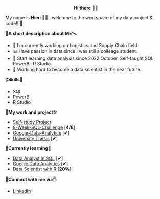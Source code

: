 <p align="center">
   <b> Hi there </b> 🙋‍♂️
</p>

  My name is <b>Hieu</b> 🧑‍💻 , welcome to the workspace of my data project & code!!!🔭

🚀**A short description about ME**🛰️
- 🔭 I’m currently working on Logistics and Supply Chain field.
- 📊 Have passion in data since I was still a colleage student.
- 📖 Start learning data analysis since 2022 October. Self-taught SQL, PowerBI, R Studio.
- 💪 Working hard to become a data scientist in the near future.

🎖️**Skills**🏅
- SQL
- PowerBI
- R Studio

🧐**My work and project**⚒
- [Self-study Project](https://github.com/hieucabo/Selfstudy-Project)
- [8-Week-SQL-Challenge](https://github.com/hieucabo/8-Week-SQL-Challenge) [**4/8**]
- [Google-Data-Analytics](https://github.com/hieucabo/Google-Data-Analytics) [**✔**]
- [University Thesis](https://github.com/hieucabo/University-Thesis) [**✔**]


📕**Currently learning**📘
- [Data Analyst in SQL](https://app.datacamp.com/learn/career-tracks/data-analyst-in-sql) [**✔**]
- [Google Data Analytics](https://www.coursera.org/account/accomplishments/specialization/certificate/8ZH4YFNLLWFZ) [**✔**]
- [Data Scientist with R](https://app.datacamp.com/learn/career-tracks/data-scientist-with-r) [**20%**]

👋**Connect with me via**🖐️
- [LinkedIn](https://www.linkedin.com/in/hieucabo/) 
